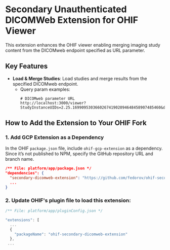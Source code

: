 # Secondary Unauthenticated DICOMWeb Extension for OHIF Viewer

This extension enhances the OHIF viewer enabling merging imaging study content from the DICOMweb endpoint specified as URL parameter.

## Key Features

- **Load & Merge Studies**: Load studies and merge results from the specified DICOMweb endpoint. 
  - Query param examples:
    ```
    # DICOMweb parameter URL
    http://localhost:3000/viewer?StudyInstanceUIDs=2.25.169909530366026741902094648458907485460&dicomweb=my_proxy.website/endpoint

    ```

## How to Add the Extension to Your OHIF Fork

### 1. Add GCP Extension as a Dependency

In the OHIF `package.json` file, include `ohif-gcp-extension` as a dependency. Since it’s not published to NPM, specify the GitHub repository URL and branch name.

```json
/** File: platform/app/package.json */
"dependencies": {
  "secondary-dicomweb-extension": "https://github.com/fedorov/ohif-secondary-dicomweb-extension#main",
  ...
}
```

### 2. Update OHIF's plugin file to load this extension:
```js
/** File: platform/app/pluginConfig.json */

"extensions": [
  ...
  {
    "packageName": "ohif-secondary-dicomweb-extension"
  },
 ...
```


